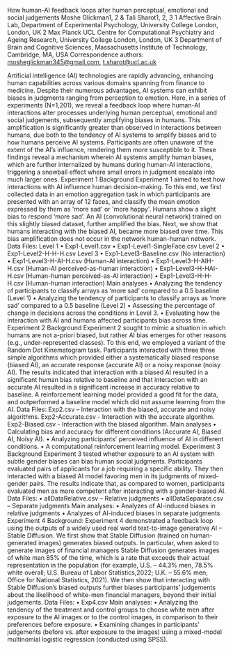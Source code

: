 How human-AI feedback loops alter human perceptual, emotional and social judgements
Moshe Glickman1, 2 & Tali Sharot1, 2, 3
1 Affective Brain Lab, Department of Experimental Psychology, University College London, London, UK
2 Max Planck UCL Centre for Computational Psychiatry and Ageing Research, University College London, London, UK
3 Department of Brain and Cognitive Sciences, Massachusetts Institute of Technology, Cambridge, MA, USA
Correspondence authors: mosheglickman345@gmail.com, t.sharot@ucl.ac.uk

Artificial intelligence (AI) technologies are rapidly advancing, enhancing human capabilities across various domains spanning from finance to medicine. Despite their numerous advantages, AI systems can exhibit biases in judgments ranging from perception to emotion. Here, in a series of experiments (N=1,201), we reveal a feedback loop where human-AI interactions alter processes underlying human perceptual, emotional and social judgements, subsequently amplifying biases in humans. This amplification is significantly greater than observed in interactions between humans, due both to the tendency of AI systems to amplify biases and to how humans perceive AI systems. Participants are often unaware of the extent of the AI’s influence, rendering them more susceptible to it.  These findings reveal a mechanism wherein AI systems amplify human biases, which are further internalized by humans during human-AI interactions, triggering a snowball effect where small errors in judgment escalate into much larger ones.
Experiment 1
Background
Experiment 1 aimed to test how interactions with AI influence human decision-making. To this end, we first collected data in an emotion aggregation task in which participants are presented with an array of 12 faces, and classify the mean emotion expressed by them as 'more sad' or 'more happy'. Humans show a slight bias to respond ‘more sad’. An AI (convolutional neural network) trained on this slightly biased dataset, further amplified the bias. Next, we show that humans interacting with the biased AI, became more biased over time. This bias amplification does not occur in the network human-human network. 
Data Files:
Level 1
•	Exp1-Level1.csv
•	Exp1-Level1-SingleFace.csv
Level 2
•	Exp1-Level2-H-H-H.csv
Level 3
•	Exp1-Level3-Baseline.csv (No interaction)
•	Exp1-Level3-H-AI-H.csv (Human-AI interaction)
•	Exp1-Level3-H-AIH-H.csv (Human-AI perceived-as-human interaction)
•	Exp1-Level3-H-HAI-H.csv (Human-human perceived-as-AI interaction)
•	Exp1-Level3-H-H-H.csv (Human-human interaction)
Main analyses
•	Analyzing the tendency of participants to classify arrays as ‘more sad’ compared to a 0.5 baseline (Level 1)
•	Analyzing the tendency of participants to classify arrays as ‘more sad’ compared to a 0.5 baseline (Level 2)
•	Assessing the percentage of change in decisions across the conditions in Level 3.
•	Evaluating how the interaction with AI and humans affected participants bias across time.
Experiment 2
Background 
Experiment 2 sought to mimic a situation in which humans are not a-priori biased, but rather AI bias emerges for other reasons (e.g., under-represented classes). To this end, we employed a variant of the Random Dot Kinematogram task. Participants interacted with three three simple algorithms which provided either a systematically biased response (biased AI), an accurate response (accurate AI) or a noisy response (noisy AI). The results indicated that interaction with a biased AI resulted in a significant human bias relative to baseline and that interaction with an accurate AI resulted in a significant increase in accuracy relative to baseline. A reinforcement learning model provided a good fit for the data, and outperformed a baseline model which did not assume learning from the AI.
Data Files:
Exp2.csv – Interaction with the biased, accurate and noisy algorithms.
Exp2-Accurate.csv - Interaction with the accurate algorithm.
Exp2-Biased.csv - Interaction with the biased algorithm.
Main analyses
•	Calculating bias and accuracy for different conditions (Accurate AI, Biased AI, Noisy AI).
•	Analyzing participants' perceived influence of AI in different conditions.
•	A computational reinforcement learning model.
Experiment 3
Background
Experiment 3 tested whether exposure to an AI system with subtle gender biases can bias human social judgments. Participants evaluated pairs of applicants for a job requiring a specific ability. They then interacted with a biased AI model favoring men in its judgments of mixed-gender pairs. The results indicate that, as compared to women, participants evaluated men as more competent after interacting with a gender-biased AI. 
Data Files:
•	allDataRelative.csv – Relative judgments
•	allDataSeparate.csv – Separate judgments
Main analyses:
•	Analyzes of AI-induced biases in relative judgments
•	Analyzes of AI-induced biases in separate judgments
Experiment 4
Background:
Experiment 4 demonstrated a feedback loop using the outputs of a widely used real world text-to-image generative AI – Stable Diffusion. We first show that Stable Diffusion (trained on human-generated images) generates biased outputs. In particular, when asked to generate images of financial managers Stable Diffusion generates images of white man 85% of the time, which is a rate that exceeds their actual representation in the population (for example, U.S. – 44.3% men, 78.5% white overall; U.S. Bureau of Labor Statistics,2022; U.K. – 55.6% men; Office for National Statistics, 2021). We then show that interacting with Stable Diffusion’s biased outputs further biases participants’ judgements about the likelihood of white-men financial managers, beyond their initial judgements.
Data Files:
•	Exp4.csv
Main analyses:
•	Analyzing the tendency of the treatment and control groups to choose white men after exposure to the AI images or to the control images, in comparison to their preferences before exposure.
•	Examining changes in participants' judgements (before vs. after exposure to the images) using a mixed-model multinomial logistic regression (conducted using SPSS).
